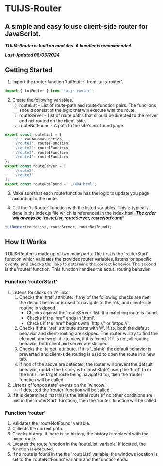 # TUIJS-Router
## A simple and easy to use client-side router for JavaScript.
***TUIJS-Router is built on modules. A bundler is recommended.***

***Last Updated 08/03/2024***


## Getting Started
1. Import the router function 'tuiRouter' from 'tuijs-router'.

```js
import { tuiRouter } from 'tuijs-router';
```

2. Create the following variables.
    - routeList - List of route-path and route-function pairs. The functions should consist of the logic that will execute with the route.
    - routeServer - List of route paths that should be directed to the server and not routed on the client-side.
    - routeNotFound - A path to the site's not found page.

```js
export const routeList = {
    '/': routeHomeFunction,
    '/route1': route1Function,
    '/route2': route1Function,
    '/route3': route1Function,
    '/route4': route1Function,
};
export const routeServer = [
    '/route2',
    '/route3'
];
export const routeNotFound = './404.html';
```

3. Make sure that each route function has the logic to update you page according to the route.

4. Call the 'tuiRouter' function with the listed variables. This is typically done in the index.js file which is referenced in the index.html. ***The order will always be 'routeList, routeServer, routeNotFound'***

```js
tuiRouter(routeList, routeServer, routeNotFound);
```

## How It Works
TUIJS-Router is made up of two main parts. The first is the 'routerStart' function which validates the provided router variables, listens for specific events, and checks the links to determine the correct behavior. The second is the 'router' function. This function handles the actual routing behavior.
### Function 'routerStart'
1. Listens for clicks on 'A' links
    1. Checks the 'href' attribute. If any of the following checks are met, the default behavior is used to navigate to the link, and client-side routing is skipped.
        - Checks against the 'routeServer' list. If a matching route is found.
        - Checks if the 'href' ends in '.html'.
        - Checks if the 'href' begins with 'http://' or 'https://'.
    2. Checks if the 'href' attribute starts with '#'. If so, both the default behavior and client-routing are skipped. The router will try to find the element, and scroll it into view, if it is found. If it is not, all routing behavior, both client and server are skipped.
    3. Checks the 'target' attribute. If it is '_blank' the default behavior is prevented and client-side routing is used to open the route in a new tab.
    4. If non of the above are detected, the router will prevent the default behavior, update the history with 'pushState' using the 'href' from the link (The target route being navigated to), then the 'router' function will be called.
2. Listens of 'onpopstate' events on the 'window'.
    - If detected the 'router' function will be called.
3. If it is determined that this is the initial route (if no other conditions are met in the 'routerStart' function), then the 'router' function will be called.
### Function 'router'
1. Validates the 'routeNotFound' variable.
2. Collects the current path.
3. Checks history. If there is no history, the history is replaced with the home route.
4. Locates the route function in the 'routeList' variable. If located, the function is executed.
5. If no route is found in the the 'routeList' variable, the windows location is set to the 'routeNotFound' variable and the function ends.
